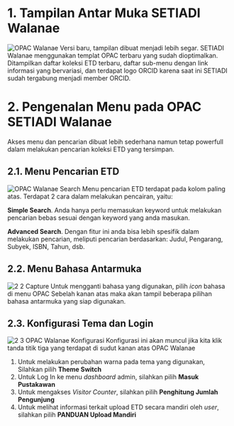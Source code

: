 
# 1. Tampilan Antar Muka SETIADI Walanae
![OPAC Walanae](https://user-images.githubusercontent.com/37967729/107484519-204b7200-6bb5-11eb-9e1f-358adef3d244.PNG)
Versi baru, tampilan dibuat menjadi lebih segar. SETIADI Walanae menggunakan templat OPAC terbaru yang sudah dioptimalkan. Ditampilkan daftar koleksi ETD terbaru, daftar sub-menu dengan link informasi yang bervariasi, dan terdapat logo ORCID karena saat ini SETIADI sudah tergabung menjadi member ORCID. 

# 2. Pengenalan Menu pada OPAC SETIADI Walanae
Akses menu dan pencarian dibuat lebih sederhana namun tetap powerfull dalam melakukan pencarian koleksi ETD yang tersimpan.
## 2.1. Menu Pencarian ETD 
![OPAC Walanae Search](https://user-images.githubusercontent.com/37967729/107485108-ef1f7180-6bb5-11eb-9c7f-9f9210f9c6c8.PNG)
Menu pencarian ETD terdapat pada kolom paling atas. Terdapat 2 cara dalam melakukan pencairan, yaitu:

**Simple Search**. Anda hanya perlu memasukan keyword untuk melakukan pencarian bebas sesuai dengan keyword yang anda masukan.

**Advanced Search**. Dengan fitur ini anda bisa lebih spesifik dalam melakukan pencarian, meliputi pencarian berdasarkan: Judul, Pengarang, Subyek, ISBN, Tahun, dsb.

## 2.2. Menu Bahasa Antarmuka
![2 2  Capture](https://user-images.githubusercontent.com/37967729/107487103-68b85f00-6bb8-11eb-8ec3-a848f7672448.PNG)
Untuk mengganti bahasa yang digunakan, pilih _icon_ bahasa di menu OPAC Sebelah kanan atas maka akan tampil beberapa pilihan bahasa antarmuka yang siap digunakan.

## 2.3. Konfigurasi Tema dan Login
![2 3  OPAC Walanae Konfigurasi](https://user-images.githubusercontent.com/37967729/107487547-de242f80-6bb8-11eb-9bd7-a4353367b6bc.PNG)
Konfigurasi ini akan muncul jika kita klik tanda titik tiga yang terdapat di sudut kanan atas OPAC Walanae
1. Untuk melakukan perubahan warna pada tema yang digunakan, Silahkan pilih **Theme Switch**
2. Untuk Log In ke menu _dashboard_ admin, silahkan pilih **Masuk Pustakawan**
3. Untuk mengakses _Visitor Counter_, silahkan pilih **Penghitung Jumlah Pengunjung**
4. Untuk melihat informasi terkait upload ETD secara mandiri oleh _user_, silahkan pilih **PANDUAN Upload Mandiri**
